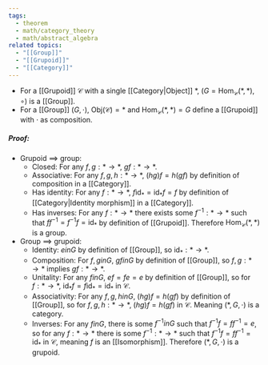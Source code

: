 ```yaml
---
tags:
  - theorem
  - math/category_theory
  - math/abstract_algebra
related topics:
  - "[[Group]]"
  - "[[Grupoid]]"
  - "[[Category]]"
---
```

- For a [[Grupoid]] $\mathcal{C}$ with a single [[Category|Object]] $*$, $(G=\text{Hom}_\mathcal{C}(*,*), \circ)$ is a [[Group]].
- For a [[Group]] $(G,\cdot)$, $\text{Obj}(\mathcal{C})=*$ and $\text{Hom}_\mathcal{C}(*,*)=G$ define a [[Grupoid]] with $\cdot$ as composition.
##### Proof:
- Grupoid $\implies$ group:
	- Closed:
		For any $f,g:*\to *$, $gf: *\to *$.
	- Associative:
		For any $f,g,h:*\to *$, $(hg)f=h(gf)$ by definition of composition in a [[Category]].
	- Has identity:
		For any $f:*\to *$, $f\text{id}_*=\text{id}_*f=f$ by definition of [[Category|Identity morphism]] in a [[Category]].
	- Has inverses:
		For any $f:*\to *$ there exists some $f^{-1}:*\to *$ such that $ff^{-1}=f^{-1}f=\text{id}_*$ by definition of [[Grupoid]].
	Therefore $\text{Hom}_\mathcal{C}(*,*)$ is a group.
- Group $\implies$ grupoid:
	- Identity:
		$e in G$ by definition of [[Group]], so $\text{id}_*: * \to *$.
	- Composition:
		For $f,g in G$, $gf in G$ by definition of [[Group]], so $f,g:*\to*$ implies $gf:*\to*$.
	- Unitality:
		For any $f in G$, $ef=fe=e$ by definition of [[Group]], so for $f:*\to*$, $\text{id}_*f=f\text{id}_*=\text{id}_*$ in $\mathcal{C}$.
	- Associativity:
		For any $f,g,h in G$, $(hg)f=h(gf)$ by definition of [[Group]], so for $f,g,h:*\to*$, $(hg)f=h(gf)$ in $\mathcal{C}$.
	Meaning $(*,G,\cdot)$ is a category.
	- Inverses:
		For any $f in G$, there is some $f^{-1} in G$ such that $f^{-1}f=ff^{-1}=e$, so for any $f:*\to*$ there is some $f^{-1}:*\to*$ such that $f^{-1}f=ff^{-1}=\text{id}_*$ in $\mathcal{C}$, meaning $f$ is an [[Isomorphism]].
	Therefore $(*,G,\cdot)$ is a grupoid.
